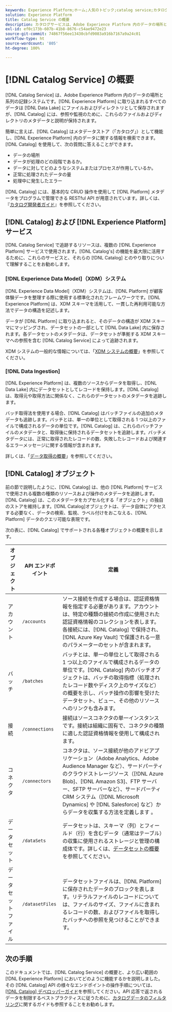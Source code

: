 ```yaml
---
keywords: Experience Platform;ホーム;人気のトピック;catalog service;カタログ;Catalog service;データの場所;データの場所;データ管理;データ管理;系列;系列;カタログ;データセットの有効化
solution: Experience Platform
title: Catalog Service の概要
description: カタログサービスは、Adobe Experience Platform 内のデータの場所と系列のレコードのシステムです。Experience Platform に取得されるすべてのデータはファイルとディレクトリとしてデータレイクに保存されますが、カタログには、参照や監視のために、これらのファイルとディレクトリのメタデータと説明が保持されます。
exl-id: ef0c173b-607b-41b8-8676-c54ae9472e23
source-git-commit: 74867f56ee13430cbfd9083a916b7167a9a24c01
workflow-type: ht
source-wordcount: '805'
ht-degree: 100%

---
```


# [!DNL Catalog Service] の概要

[!DNL Catalog Service] は、Adobe Experience Platform 内のデータの場所と系列の記録システムです。[!DNL Experience Platform] に取り込まれるすべてのデータは [!DNL Data Lake] にファイルおよびディレクトリとして保存されますが、[!DNL Catalog] には、参照や監視のために、これらのファイルおよびディレクトリのメタデータと説明が保持されます。

簡単に言えば、[!DNL Catalog] はメタデータストア（「カタログ」）として機能し、[!DNL Experience Platform] 内のデータに関する情報を検索できます。[!DNL Catalog] を使用して、次の質問に答えることができます。

* データの場所
* データが処理のどの段階であるか。
* データに対してどのようなシステムまたはプロセスが作用しているか。
* 正常に処理されたデータの量
* 処理中に発生したエラー

[!DNL Catalog] には、基本的な CRUD 操作を使用して [!DNL Platform] メタデータをプログラムで管理できる RESTful API が用意されています。詳しくは、『[カタログ開発者ガイド](api/getting-started.md)』を参照してください。

## [!DNL Catalog] および [!DNL Experience Platform] サービス

[!DNL Catalog Service] で追跡するリソースは、複数の [!DNL Experience Platform] サービスで使用されます。[!DNL Catalog's] の機能を最大限に活用するために、これらのサービスと、それらの [!DNL Catalog] とのやり取りについて理解することをお勧めします。

### [!DNL Experience Data Model]（XDM）システム

[!DNL Experience Data Model]（XDM）システムは、[!DNL Platform] が顧客体験データを整理する際に使用する標準化されたフレームワークです。[!DNL Experience Platform] は、XDM スキーマを活用して、一貫した再利用可能な方法でデータの構造を記述します。

データが [!DNL Platform] に取り込まれると、そのデータの構造が XDM スキーマにマッピングされ、データセットの一部として [!DNL Data Lake] 内に保存されます。各データセットのメタデータは、データセットが準拠する XDM スキーマへの参照を含む [!DNL Catalog Service] によって追跡されます。

XDM システムの一般的な情報については、「[XDM システムの概要](../xdm/home.md)」を参照してください。

### [!DNL Data Ingestion]

[!DNL Experience Platform] は、複数のソースからデータを取得し、[!DNL Data Lake] 内にデータセットとしてレコードを保持します。[!DNL Catalog] は、取得元や取得方法に関係なく、これらのデータセットのメタデータを追跡します。

バッチ取得法を使用する場合、[!DNL Catalog] はバッチファイルの追加のメタデータも追跡します。バッチとは、単一の単位として取得される 1 つ以上のファイルで構成されるデータの単位です。[!DNL Catalog] は、これらのバッチファイルのメタデータと、取得後に保持されるデータセットを追跡します。バッチメタデータには、正常に取得されたレコードの数、失敗したレコードおよび関連するエラーメッセージに関する情報が含まれます。

詳しくは、「[データ取得の概要](../ingestion/home.md)」を参照してください。

## [!DNL Catalog] オブジェクト

前の節で説明したように、[!DNL Catalog] は、他の [!DNL Platform] サービスで使用される複数の種類のリソースおよび操作のメタデータを追跡します。[!DNL Catalog] は、このメタデータをカプセル化する「オブジェクト」の独自のストアを維持します。[!DNL Catalog]オブジェクトは、データ自体にアクセスする必要なく、データの検索、監視、ラベル付けをおこなえる、[!DNL Platform] データのクエリ可能な表現です。

次の表に、[!DNL Catalog] でサポートされる各種オブジェクトの概要を示します。

| オブジェクト | API エンドポイント | 定義 |
|---|---|---|
| アカウント | `/accounts` | ソース接続を作成する場合は、認証資格情報を指定する必要があります。アカウントは、特定の種類の接続の作成に使用された認証資格情報のコレクションを表します。各接続には、[!DNL Catalog] で保持され、 [!DNL Azure Key Vault] で保護される一意のパラメーターのセットが含まれます。 |
| バッチ | `/batches` | バッチとは、単一の単位として取得される 1 つ以上のファイルで構成されるデータの単位です。[!DNL Catalog] 内のバッチオブジェクトは、バッチの取得指標（処理されたレコード数やディスク上のサイズなど）の概要を示し、バッチ操作の影響を受けたデータセット、ビュー、その他のリソースへのリンクも含みます。 |
| 接続 | `/connections` | 接続はソースコネクタの単一インスタンスです。接続は組織に固有で、コネクタの種類に適した認証資格情報を使用して構成されます。 |
| コネクタ | `/connectors` | コネクタは、ソース接続が他のアドビアプリケーション（Adobe Analytics、Adobe Audience Manager など）、サードパーティのクラウドストレージソース（[!DNL Azure Blob]、[!DNL Amazon S3]、FTP サーバー、SFTP サーバーなど）、サードパーティ CRM システム（[!DNL Microsoft Dynamics] や [!DNL Salesforce] など）からデータを収集する方法を定義します 。 |
| データセット | `/dataSets` | データセットは、スキーマ（列）とフィールド（行）を含むデータ（通常はテーブル）の収集に使用されるストレージと管理の構成体です。詳しくは、[データセットの概要](./datasets/overview.md)を参照してください。 |
| データセットファイル | `/datasetFiles` | データセットファイルは、[!DNL Platform] に保存されたデータのブロックを表します。リテラルファイルのレコードについては、ファイルのサイズ、ファイルに含まれるレコードの数、およびファイルを取得したバッチへの参照を見つけることができます。 |

## 次の手順

このドキュメントでは、[!DNL Catalog Service] の概要と、より広い範囲の [!DNL Experience Platform] においてどのように機能するかを説明しました。その [!DNL Catalog] API の様々なエンドポイントの操作手順については、[[!DNL Catalog] デベロッパーガイド](api/getting-started.md)を参照してください。API 応答で返されるデータを制限するベストプラクティスに従うために、[カタログデータのフィルタリング](api/filter-data.md)に関するガイドも参照することをお勧めします。
